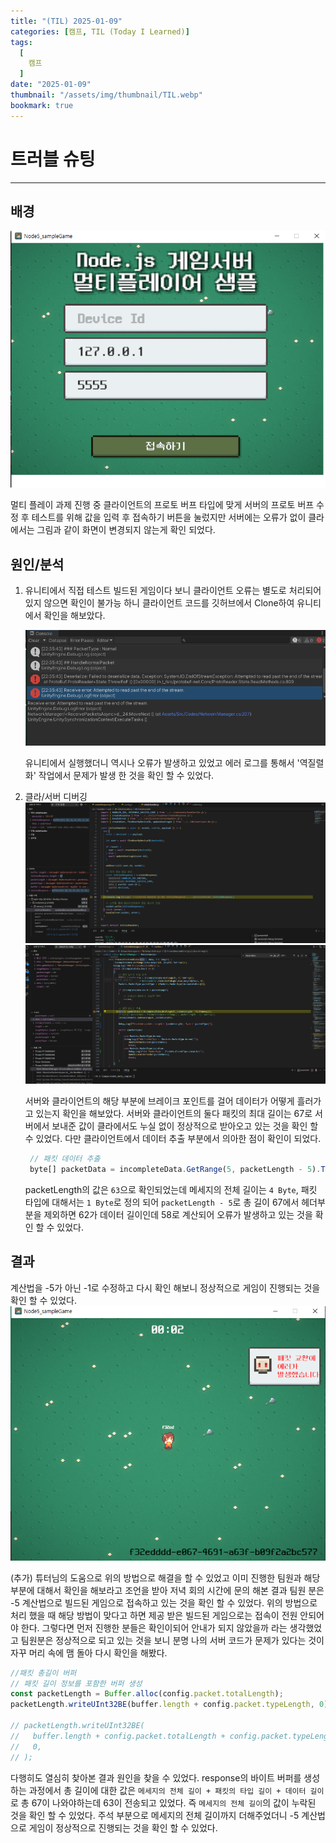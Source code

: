 ```yaml
---
title: "(TIL) 2025-01-09"
categories: [캠프, TIL (Today I Learned)]
tags:
  [
    캠프
  ]
date: "2025-01-09"
thumbnail: "/assets/img/thumbnail/TIL.webp"
bookmark: true
---
```


# 트러블 슈팅

---

## 배경

![게임실행](/assets/img/TIL/250109/001.png)

멀티 플레이 과제 진행 중 클라이언트의 프로토 버프 타입에 맞게 서버의 프로토 버프 수정 후 테스트를 위해 값을 입력 후 접속하기 버튼을 눌렀지만 서버에는 오류가 없이 클라에서는 그림과 같이 화면이 변경되지 않는게 확인 되었다.

## 원인/분석

1. 유니티에서 직접 테스트
   빌드된 게임이다 보니 클라이언트 오류는 별도로 처리되어 있지 않으면 확인이 불가능 하니 클라이언트 코드를 깃허브에서 Clone하여 유니티에서 확인을 해보았다.

   ![클라이언트 오류](/assets/img/TIL/250109/002.png)

   유니티에서 실행했더니 역시나 오류가 발생하고 있었고 에러 로그를 통해서 '역질렬화' 작업에서 문제가 발생 한 것을 확인 할 수 있었다.

2. 클라/서버 디버깅
   ![서버 디버깅](/assets/img/TIL/250109/003.png)
   ![클라 디버깅](/assets/img/TIL/250109/004.png)

   서버와 클라이언트의 해당 부분에 브레이크 포인트를 걸어 데이터가 어떻게 흘러가고 있는지 확인을 해보았다. 서버와 클라이언트의 둘다 패킷의 최대 길이는 67로 서버에서 보내준 값이 클라에서도 누실 없이 정상적으로 받아오고 있는 것을 확인 할 수 있었다. 다만 클라이언트에서 데이터 추출 부분에서 의아한 점이 확인이 되었다.

   ```javascript
    // 패킷 데이터 추출
    byte[] packetData = incompleteData.GetRange(5, packetLength - 5).ToArray();
   ```

   packetLength의 값은 `63`으로 확인되었는데 메세지의 전체 길이는 `4 Byte`, 패킷 타입에 대해서는 `1 Byte`로 정의 되어 `packetLength - 5`로 총 길이 67에서 헤더부분을 제외하면 62가 데이터 길이인데 58로 계산되어 오류가 발생하고 있는 것을 확인 할 수 있었다.

## 결과

계산법을 -5가 아닌 -1로 수정하고 다시 확인 해보니 정상적으로 게임이 진행되는 것을 확인 할 수 있었다.
![게임 실행](/assets/img/TIL/250109/005.png)

(추가) 튜터님의 도움으로 위의 방법으로 해결을 할 수 있었고 이미 진행한 팀원과 해당 부분에 대해서 확인을 해보라고 조언을 받아 저녁 회의 시간에 문의 해본 결과 팀원 분은 -5 계산법으로 빌드된 게임으로 접속하고 있는 것을 확인 할 수 있었다.
위의 방법으로 처리 했을 때 해당 방법이 맞다고 하면 제공 받은 빌드된 게임으로는 접속이 전원 안되어야 한다. 그렇다면 먼저 진행한 분들은 확인이되어 안내가 되지 않았을까 라는 생각했었고 팀원분은 정상적으로 되고 있는 것을 보니 분명 나의 서버 코드가 문제가 있다는 것이 자꾸 머리 속에 맴 돌아 다시 확인을 해봤다.

```javascript
//패킷 총길이 버퍼
// 패킷 길이 정보를 포함한 버퍼 생성
const packetLength = Buffer.alloc(config.packet.totalLength);
packetLength.writeUInt32BE(buffer.length + config.packet.typeLength, 0);

// packetLength.writeUInt32BE(
//   buffer.length + config.packet.totalLength + config.packet.typeLength,
//   0,
// );
```

다행히도 열심히 찾아본 결과 원인을 찾을 수 있었다. response의 바이트 버퍼를 생성하는 과정에서 총 길이에 대한 값은 `메세지의 전체 길이 + 패킷의 타입 길이 + 데이터 길이` 로 총 67이 나와야하는데 63이 전송되고 있었다. 즉 `메세지의 전체 길이`의 값이 누락된 것을 확인 할 수 있었다. 주석 부분으로 메세지의 전체 길이까지 더해주었더니 -5 계산법으로 게임이 정상적으로 진행되는 것을 확인 할 수 있었다.
